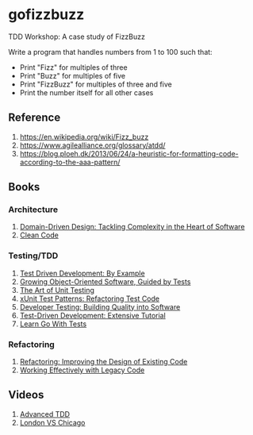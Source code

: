 # gofizzbuzz
TDD Workshop: A case study of FizzBuzz

Write a program that handles numbers from 1 to 100 such that:
- Print "Fizz" for multiples of three
- Print "Buzz" for multiples of five
- Print "FizzBuzz" for multiples of three and five
- Print the number itself for all other cases

## Reference
1. https://en.wikipedia.org/wiki/Fizz_buzz
2. https://www.agilealliance.org/glossary/atdd/
3. https://blog.ploeh.dk/2013/06/24/a-heuristic-for-formatting-code-according-to-the-aaa-pattern/

## Books

### Architecture
1. [Domain-Driven Design: Tackling Complexity in the Heart of Software](https://www.amazon.co.uk/Domain-Driven-Design-Tackling-Complexity-Software/dp/0321125215)
2. [Clean Code](https://www.amazon.co.uk/Clean-Code-Handbook-Software-Craftsmanship/dp/0132350882)

### Testing/TDD
1. [Test Driven Development: By Example](https://www.amazon.co.uk/Test-Driven-Development-Addison-Wesley-Signature/dp/0321146530)
2. [Growing Object-Oriented Software, Guided by Tests](https://www.amazon.co.uk/Growing-Object-Oriented-Software-Guided-Signature/dp/0321503627)
3. [The Art of Unit Testing](https://www.amazon.co.uk/Art-Unit-Testing-examples/dp/1617290890)
4. [xUnit Test Patterns: Refactoring Test Code](https://www.amazon.co.uk/xUnit-Test-Patterns-Refactoring-Signature/dp/0131495054)
5. [Developer Testing: Building Quality into Software](https://www.amazon.co.uk/Developer-Testing-Building-Addison-Wesley-Signature-ebook/dp/B01LHSV9ZI)
6. [Test-Driven Development: Extensive Tutorial](https://leanpub.com/tdd-ebook)
7. [Learn Go With Tests](https://quii.gitbook.io/learn-go-with-tests)

### Refactoring
1. [Refactoring: Improving the Design of Existing Code](https://www.amazon.co.uk/Refactoring-Improving-Existing-Addison-Wesley-Technology/dp/0134757599)
2. [Working Effectively with Legacy Code](https://www.amazon.co.uk/Working-Effectively-Legacy-Michael-Feathers/dp/0131177052)

## Videos
1. [Advanced TDD](https://cleancoders.com/videos?series=clean-code&subseries=advanced-tdd)
2. [London VS Chicago](https://cleancoders.com/videos?series=comparativeDesign)
